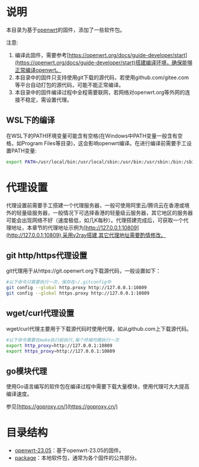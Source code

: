 # 说明

本目录为基于[openwrt](https://www.openwrt.org)的固件，添加了一些软件包。

注意:

1. 编译此固件，需要参考[https://openwrt.org/docs/guide-developer/start](https://openwrt.org/docs/guide-developer/start)搭建编译环境，确保能够正常编译openwrt。
2. 本目录中的固件只支持使用git下载的源代码，若使用github.com/gitee.com等平台自动打包的源代码，可能不能正常编译。
3. 本目录中的固件编译过程中全程需要联网，若网络对openwrt.org等外网的连接不稳定，需设置代理。

## WSL下的编译

在WSL下的PATH环境变量可能含有空格(在Windows中PATH变量一般含有空格，如Program Files等目录)，这会影响openwrt编译。在进行编译前需要手工设置PATH变量:

```bash
export PATH=/usr/local/bin:/usr/local/sbin:/usr/bin:/usr/sbin:/bin:/sbin
```



# 代理设置

代理设置前需要手工搭建一个代理服务器，一般可使用阿里云/腾讯云在香港或境外的轻量级服务器，一般情况下可选择香港的轻量级云服务器，其它地区的服务器可能会出现网络不好（速度极低，如几K每秒）。代理搭建完成后，可获取一个代理地址，本章节的代理地址示例为[http://127.0.0.1:10809](http://127.0.0.1:10809),采用v2ray搭建,其它代理地址需要酌情修改。

## git http/https代理设置

git代理用于从https://git.openwrt.org下载源代码，一般设置如下：

```bash
#以下命令只需要执行一次，保存在~/.gitconfig中
git config --global http.proxy http://127.0.0.1:10809
git config --global https.proxy http://127.0.0.1:10809

```

## wget/curl代理设置

wget/curl代理主要用于下载源代码时使用代理，如从github.com上下载源代码。

```bash
#以下命令需要在make执行前执行,每个终端均需执行一次
export http_proxy=http://127.0.0.1:10809
export https_proxy=http://127.0.0.1:10809

```

## go模块代理

使用Go语言编写的软件包在编译过程中需要下载大量模块，使用代理可大大提高编译速度。

参见[https://goproxy.cn/](https://goproxy.cn/)



# 目录结构

- [openwrt-23.05](openwrt-23.05)：基于openwrt-23.05的固件。
- [package](package)：本地软件包，通常为各个固件的公共部分。

